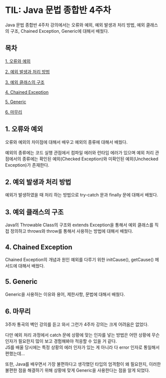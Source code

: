 # TIL: Java 문법 종합반 4주차

Java 문법 종합반 4주차 강의에서는 오류와 예외, 예외 발생과 처리 방법, 예외 클래스의 구조, Chained Exception, Generic에 대해서 배웠다.

## 목차

[1. 오류와 예외](#1-오류와-예외)

[2. 예외 발생과 처리 방법](#2-예외-발생과-처리-방법)

[3. 예외 클래스의 구조](#3-예외-클래스의-구조)

[4. Chained Exception](#4-chained-exception)

[5. Generic](#5-generic)

[6. 마무리](#6-마무리)

## 1. 오류와 예외

오류와 예외의 차이점에 대해서 배우고 예외의 종류에 대해서 배웠다.

예외의 종류에는 코드 실행 관점에서 컴파일 에러와 런타임 에러가 있으며 예외 처리 관점에서의 종류에는 확인된 예외(Checked Exception)와 미확인된 예외(Unchecked Exception)가 존재한다.

## 2. 예외 발생과 처리 방법

예외가 발생하였을 때 처리 하는 방법으로 try-catch 문과 finally 문에 대해서 배웠다.

## 3. 예외 클래스의 구조

Java의 Throwable Class의 구조와 extends Exception을 통해서 예외 클래스를 직접 정의하고 throws와 throw를 통해서 사용하는 방법에 대해서 배웠다.

## 4. Chained Exception

Chained Exception의 개념과 원인 예외를 다루기 위한 initCause(), getCause() 메서드에 대해서 배웠다.

## 5. Generic

Generic을 사용하는 이유와 용어, 제한사항, 문법에 대해서 배웠다.

## 6. 마무리

3주차 통곡의 벽인 강의를 듣고 와서 그런가 4주차 강의는 크게 어려움은 없었다.

다만 예외 처리 과정에서 catch 문에 상황에 맞는 인자를 넣는 방법은 어떤 상황에 무슨 인자가 필요한지 많이 보고 경험해봐야 적응할 수 있을 거 같다.<br>
JS를 배울 당시에는 특정 상황의 에러 인자가 있는 게 아니라 다 error 인자로 통일해서 편했는데...

또한, Java를 배우면서 가장 불편하다고 생각했던 타입의 엄격함이 왜 필요한지, 이러한 불편한 점을 해결하기 위해 상황에 맞게 Generic을 사용한다는 점을 알게 되었다.